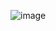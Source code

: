 ![image](https://github.com/imvickykumar999/Flask-XAMPP-Onion-Host/assets/50515418/8928565e-9b1b-41e7-8768-d3153552ad70)
